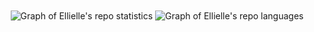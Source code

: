 <div align="center">
  <picture>
    <source srcset="https://github-readme-stats.vercel.app/api?username=ellielle&show_icons=true&count_private=true&theme=tokyonight&bg_color=00000000" media="(prefers-color-scheme: dark)" />
    <source srcset="https://github-readme-stats.vercel.app/api?username=ellielle&show_icons=true&count_private=true" media="(prefers-color-scheme: no-preference)" />
    <img align="center" src="https://github-readme-stats.vercel.app/api?username=ellielle&show_icons=true&count_private=true" alt="Graph of Ellielle's repo statistics" />
  </picture>

  <picture>
    <source srcset="https://github.com/ellielle/github-stats/blob/master/generated/languages.svg#gh-dark-mode-only" media="(prefers-color-scheme: dark)" />
    <source srcset="https://github.com/ellielle/github-stats/blob/master/generated/languages.svg#gh-light-mode-only" media="(prefers-color-scheme: no-preference)" />
    <img align="center" src="https://github-readme-stats.vercel.app/api?username=ellielle&show_icons=true&count_private=true" alt="Graph of Ellielle's repo languages"/>
  </picture>
</div>

